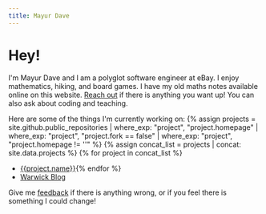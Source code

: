 ```yaml
---
title: Mayur Dave
---
```


# Hey!

I'm Mayur Dave and I am a polyglot software engineer at eBay. I enjoy mathematics, hiking, and board games. I have my old maths notes available online on this website. [Reach out](_contact) if there is anything
you want up! You can also ask about coding and teaching.

Here are some of the things I'm currently working on:
{% assign projects = site.github.public_repositories
	| where_exp: "project", "project.homepage"
	| where_exp: "project", "project.fork == false"
	| where_exp: "project", "project.homepage != ''" %}
{% assign concat_list = projects | concat: site.data.projects %}
{% for project in concat_list  %}
- [{{project.name}}]({{project.homepage}}){% endfor %}
- [Warwick Blog](http://blogs.warwick.ac.uk/mdave/)

Give me [feedback](_contact) if there is anything wrong, or if you
feel there is something I could change!

[_contact]: contact "Contact me"